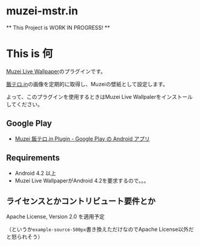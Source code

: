 muzei-mstr.in
=============

** This Project is WORK IN PROGRESS! **

# This is 何
[Muzei Live Wallpaper](http://www.muzei.co/)のプラグインです。

[飯テロ.in](https://mstr.in/)の画像を定期的に取得し、Muzeiの壁紙として設定します。

よって、このプラグインを使用するときはMuzei Live Wallpalerをインストールしてください。

## Google Play

- [Muzei 飯テロ.in Plugin - Google Play の Android アプリ](https://play.google.com/store/apps/details?id=net.pside.android.muzei.mstr)

## Requirements

- Android 4.2 以上
 - Muzei Live WallpaperがAndroid 4.2を要求するので。。。

## ライセンスとかコントリビュート要件とか

Apache License, Version 2.0 を適用予定

（というか`example-source-500px`書き換えただけなのでApache License以外だと怒られそう）
